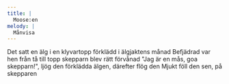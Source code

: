 ```yaml
---
title: |
  Moose:en
melody: |
  Månvisa
---
```

Det satt en älg i en klyvartopp
förklädd i älgjaktens månad
Befjädrad var hen från tå till topp
skepparn blev rätt förvånad
"Jag är en mås, goa skepparn!", ljög den
förklädda älgen, därefter flög den
Mjukt föll den sen, på skepparen